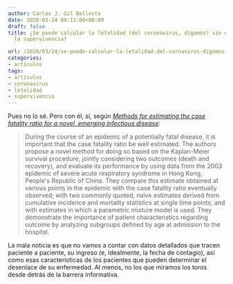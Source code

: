 ```yaml
---
author: Carlos J. Gil Bellosta
date: 2020-03-24 09:13:00+00:00
draft: false
title: ¿Se puede calcular la letalidad (del coronavirus, digamos) sin el análisis de
  la supervivencia?

url: /2020/03/24/se-puede-calcular-la-letalidad-del-cornavirus-digamos-sin-el-analisis-de-la-supervivencia/
categories:
- artículos
tags:
- artículos
- coronavirus
- letalidad
- supervivencia
---
```


Pues no lo sé. Pero con él, sí, según _[Methods for estimating the case fatality ratio for a novel, emerging infectious disease](https://www.ncbi.nlm.nih.gov/pubmed/16076827)_:

>During the course of an epidemic of a potentially fatal disease, it is important that the case fatality ratio be well estimated. The authors propose a novel method for doing so based on the Kaplan-Meier survival procedure, jointly considering two outcomes (death and recovery), and evaluate its performance by using data from the 2003 epidemic of severe acute respiratory syndrome in Hong Kong, People's Republic of China. They compare this estimate obtained at various points in the epidemic with the case fatality ratio eventually observed; with two commonly quoted, naïve estimates derived from cumulative incidence and mortality statistics at single time points; and with estimates in which a parametric mixture model is used. They demonstrate the importance of patient characteristics regarding outcome by analyzing subgroups defined by age at admission to the hospital.

La mala noticia es que no vamos a contar con datos detallados que tracen paciente a paciente, su ingreso (e, idealmente, la fecha de contagio), así como esas características de los pacientes que pueden determinar el desenlace de su enfermedad. Al menos, no los que miramos los toros desde detrás de la barrera informativa.